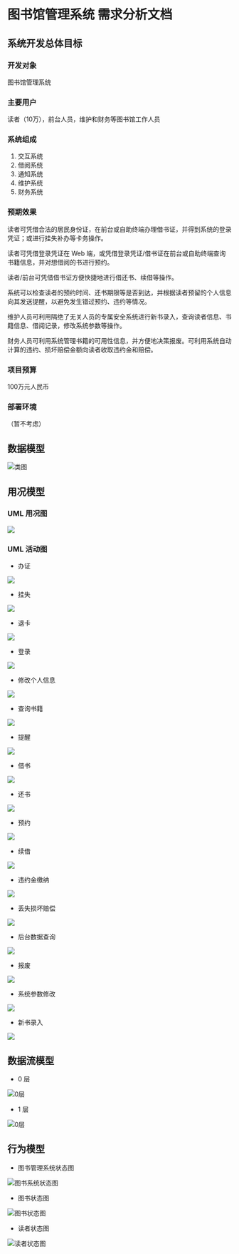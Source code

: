 # 图书馆管理系统 需求分析文档

## 系统开发总体目标

### 开发对象
图书馆管理系统

### 主要用户
读者（10万），前台人员，维护和财务等图书馆工作人员

### 系统组成
1. 交互系统
2. 借阅系统
3. 通知系统
4. 维护系统
5. 财务系统

### 预期效果

读者可凭借合法的居民身份证，在前台或自助终端办理借书证，并得到系统的登录凭证；或进行挂失补办等卡务操作。

读者可凭借登录凭证在 Web 端，或凭借登录凭证/借书证在前台或自助终端查询书籍信息，并对想借阅的书进行预约。

读者/前台可凭借借书证方便快捷地进行借还书、续借等操作。

系统可以检查读者的预约时间、还书期限等是否到达，并根据读者预留的个人信息向其发送提醒，以避免发生错过预约、违约等情况。

维护人员可利用隔绝了无关人员的专属安全系统进行新书录入，查询读者信息、书籍信息、借阅记录，修改系统参数等操作。

财务人员可利用系统管理书籍的可用性信息，并方便地决策报废。可利用系统自动计算的违约、损坏赔偿金额向读者收取违约金和赔偿。

### 项目预算
100万元人民币

### 部署环境
（暂不考虑）

## 数据模型
![类图](http://i.v2ex.co/A46ym9o0.png)

## 用况模型
### UML 用况图
![](http://ww3.sinaimg.cn/mw690/65381e00gw1f3lxvtzpqej20i10h5acn.jpg)

### UML 活动图
- 办证

![](http://ww3.sinaimg.cn/mw690/65381e00gw1f3mum4696bj209f0ej3yz.jpg)

- 挂失

![](http://ww2.sinaimg.cn/mw690/65381e00gw1f3mum6kxf0j20a30df0t3.jpg)

- 退卡

![](http://ww2.sinaimg.cn/mw690/65381e00gw1f3mumaa1bsj20cr0cbq3b.jpg)

- 登录

![](http://ww4.sinaimg.cn/mw690/65381e00gw1f3mum644wlj20ck09g74l.jpg)

- 修改个人信息

![](http://ww1.sinaimg.cn/mw690/65381e00gw1f3mumctfb5j20bu0grmxs.jpg)

- 查询书籍

![](http://ww1.sinaimg.cn/mw690/65381e00gw1f3mum4i551j206q08zdfx.jpg)

- 提醒

![](http://ww1.sinaimg.cn/mw690/65381e00gw1f3mum5663pj20h30bnaan.jpg)

- 借书

![](http://ww3.sinaimg.cn/mw690/65381e00gw1f3mum8ro23j20ex0irjs9.jpg)

- 还书

![](http://ww4.sinaimg.cn/mw690/65381e00gw1f3mum7e3yrj20ex0gjaaq.jpg)

- 预约

![](http://ww1.sinaimg.cn/mw690/65381e00gw1f3mumdxgvzj20ca0ix0tf.jpg)

- 续借

![](http://ww1.sinaimg.cn/mw690/65381e00gw1f3mumdih3lj20ex0f7wf3.jpg)

- 违约金缴纳

![](http://ww1.sinaimg.cn/mw690/65381e00gw1f3mumat0i8j208z0er3yw.jpg)

- 丢失损坏赔偿

![](http://ww1.sinaimg.cn/mw690/65381e00gw1f3mum9t06nj209n0ir74z.jpg)

- 后台数据查询

![](http://ww4.sinaimg.cn/mw690/65381e00gw1f3mum7zp94j209s0dfq39.jpg)

- 报废

![](http://ww2.sinaimg.cn/mw690/65381e00gw1f3mum9b3j1j208r0b7jrk.jpg)

- 系统参数修改

![](http://ww3.sinaimg.cn/mw690/65381e00gw1f3mumbkkv9j20dl0cjmxl.jpg)

- 新书录入

![](http://ww1.sinaimg.cn/mw690/65381e00gw1f3mumc6u5rj206q0bnq34.jpg)

## 数据流模型
- 0 层

![0层](http://i.v2ex.co/gS58tJ3C.png)

- 1 层

![0层](http://i.v2ex.co/4puQud1q.png)

## 行为模型
- 图书管理系统状态图

![图书系统状态图](../图表/state_chart/system.png)

- 图书状态图

![图书状态图](../图表/state_chart/book.png)

- 读者状态图

![读者状态图](../图表/state_chart/reader.png)